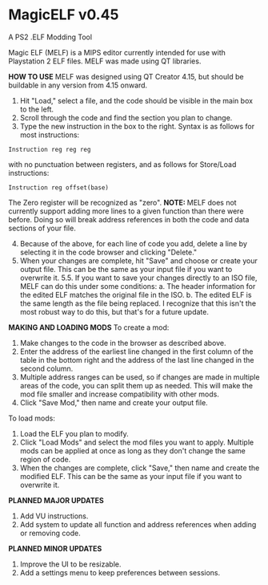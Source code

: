 # MagicELF v0.45
A PS2 .ELF Modding Tool

Magic ELF (MELF) is a MIPS editor currently intended for use with Playstation 2 ELF files. MELF was made using QT libraries. 

<b>HOW TO USE</b>
MELF was designed using QT Creator 4.15, but should be buildable in any version from 4.15 onward. 

  1. Hit "Load," select a file, and the code should be visible in the main box to the left.
  2. Scroll through the code and find the section you plan to change.
  3. Type the new instruction in the box to the right. Syntax is as follows for most instructions: 
    
    Instruction reg reg reg
  
  with no punctuation between registers, and as follows for Store/Load instructions:
  
    Instruction reg offset(base)
  
  The Zero register will be recognized as "zero". <b> NOTE: </b> MELF does not currently support adding more lines to a given function than there were before. Doing so will break address references in both the code and data sections of your file. 
  
  4. Because of the above, for each line of code you add, delete a line by selecting it in the code browser and clicking "Delete."
  5. When your changes are complete, hit "Save" and choose or create your output file. This can be the same as your input file if you want to overwrite it.
    5.5. If you want to save your changes directly to an ISO file, MELF can do this under some conditions:
      a. The header information for the edited ELF matches the original file in the ISO.
      b. The edited ELF is the same length as the file being replaced.
    I recognize that this isn't the most robust way to do this, but that's for a future update.

<b>MAKING AND LOADING MODS</b>
To create a mod:
1. Make changes to the code in the browser as described above. 
2. Enter the address of the earliest line changed in the first column of the table in the bottom right and the address of the last line changed in the second column.
3. Multiple address ranges can be used, so if changes are made in multiple areas of the code, you can split them up as needed. This will make the mod file smaller and increase compatibility with other mods.
4. Click "Save Mod," then name and create your output file.

To load mods:
1. Load the ELF you plan to modify.
2. Click "Load Mods" and select the mod files you want to apply. Multiple mods can be applied at once as long as they don't change the same region of code.
3. When the changes are complete, click "Save," then name and create the modified ELF. This can be the same as your input file if you want to overwrite it. 
  
<b>PLANNED MAJOR UPDATES</b>
1. Add VU instructions.
2. Add system to update all function and address references when adding or removing code.

<b>PLANNED MINOR UPDATES</b>
1. Improve the UI to be resizable.
2. Add a settings menu to keep preferences between sessions.
